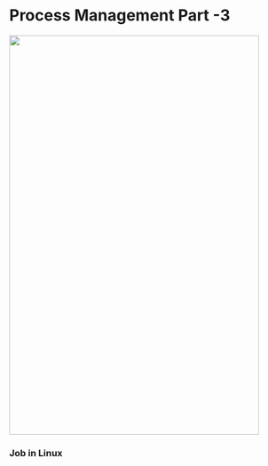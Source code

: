 # Process Management Part -3

<img src="https://drive.google.com/uc?export=view&id=1GjwR2D_h0kBch3bBB4LXWkXBsdsJkaGr" width="450" height="720">

<br>

### Job in Linux

